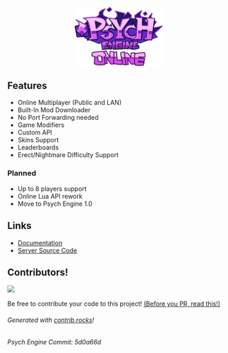 <p align="center">
    <img width="200" src="https://raw.githubusercontent.com/Snirozu/Funkin-Online-Server/refs/heads/main/client/public/images/transwag.png">
</p>

## Features
* Online Multiplayer (Public and LAN)
* Built-In Mod Downloader
* No Port Forwarding needed
* Game Modifiers
* Custom API
* Skins Support
* Leaderboards
* Erect/Nightmare Difficulty Support

### Planned
* Up to 8 players support
* Online Lua API rework
* Move to Psych Engine 1.0

## Links 
* [Documentation](https://github.com/Snirozu/Funkin-Psych-Online/wiki)
* [Server Source Code](https://github.com/Snirozu/Funkin-Online-Server)

## Contributors!
<a href="https://github.com/MobilePorting/Funkin-Psych-Online-Mobile/graphs/contributors">
  <img src="https://contrib.rocks/image?repo=MobilePorting/Funkin-Psych-Online-Mobile" />
</a>

Be free to contribute your code to this project! [(Before you PR, read this!)](https://github.com/Snirozu/Funkin-Psych-Online/blob/main/CONTRIBUTING.md)

###### Generated with [contrib.rocks](https://contrib.rocks)!

###### Psych Engine Commit: 5d0a66d
